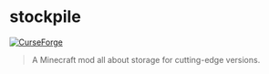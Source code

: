 # stockpile

[![CurseForge](https://img.shields.io/badge/dynamic/json.svg?color=orange&label=curseforge&query=%24%5B-1%3A%5D.fileName&url=https%3A%2F%2Fstaging_cursemeta.dries007.net%2Fapi%2Fv3%2Fdirect%2Faddon%2F299913%2Ffiles)](https://minecraft.curseforge.com/projects/stockpile)

> A Minecraft mod all about storage for cutting-edge versions.
